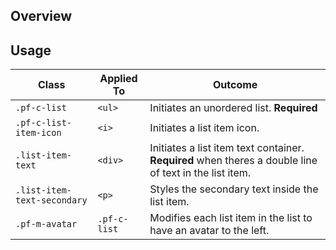 ## Overview

## Usage

| Class | Applied To | Outcome |
| -- | -- | -- |
| `.pf-c-list` | `<ul>` | Initiates an unordered list. **Required** |
| `.pf-c-list-item-icon` | `<i>` | Initiates a list item icon. |
| `.list-item-text` | `<div>` | Initiates a list item text container. **Required** when theres a double line of text in the list item. |
| `.list-item-text-secondary` | `<p>` | Styles the secondary text inside the list item. |
| `.pf-m-avatar` | `.pf-c-list` | Modifies each list item in the list to have an avatar to the left. |
